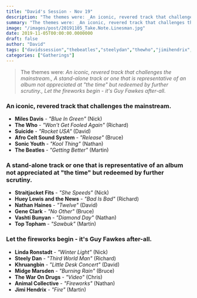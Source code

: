 ```yaml
---
title: "David's Session - Nov 19"
description: "The themes were: _An iconic, revered track that challenges the mainstream., A stand-alone track or one that is representative of an album not appreciated at \"the time\" but redeemed by further scrutiny., Let the fireworks begin - it's Guy Fawkes after-all._"
summary: "The themes were: _An iconic, revered track that challenges the mainstream., A stand-alone track or one that is representative of an album not appreciated at \"the time\" but redeemed by further scrutiny., Let the fireworks begin - it's Guy Fawkes after-all._"
image: "/images/post/20191105_Take.Note.Linesman.jpg"
date: 2019-11-05T00:00:00.0000000
draft: false
author: "David"
tags: ["davidssession","thebeatles","steelydan","thewho","jimihendrix","sonicyouth","khruangbin","thewarondrugs","suicide","milesdavis","nathanhaines","geneclark","lindaronstadt","straitjacketfits","animalcollective","toptopham","vashtibunyan","midgemarsden","afroceltsoundsystem","hueylewisandthenews"]
categories: ["Gatherings"]
---
```

> The themes were: _An iconic, revered track that challenges the mainstream., A stand-alone track or one that is representative of an album not appreciated at "the time" but redeemed by further scrutiny., Let the fireworks begin - it's Guy Fawkes after-all._
### An iconic, revered track that challenges the mainstream.
- **Miles Davis** - _"Blue In Green"_ (Nick)
- **The Who** - _"Won't Get Fooled Again"_ (Richard)
- **Suicide** - _"Rocket USA"_ (David)
- **Afro Celt Sound System** - _"Release"_ (Bruce)
- **Sonic Youth** - _"Kool Thing"_ (Nathan)
- **The Beatles** - _"Getting Better"_ (Martin)
### A stand-alone track or one that is representative of an album not appreciated at "the time" but redeemed by further scrutiny.
- **Straitjacket Fits** - _"She Speeds"_ (Nick)
- **Huey Lewis and the News** - _"Bad Is Bad"_ (Richard)
- **Nathan Haines** - _"Twelve"_ (David)
- **Gene Clark** - _"No Other"_ (Bruce)
- **Vashti Bunyan** - _"Diamond Day"_ (Nathan)
- **Top Topham** - _"Sawbuk"_ (Martin)
### Let the fireworks begin - it's Guy Fawkes after-all.
- **Linda Ronstadt** - _"Winter Light"_ (Nick)
- **Steely Dan** - _"Third World Man"_ (Richard)
- **Khruangbin** - _"Little Desk Concert"_ (David)
- **Midge Marsden** - _"Burning Rain"_ (Bruce)
- **The War On Drugs** - _"Video"_ (Chris)
- **Animal Collective** - _"Fireworks"_ (Nathan)
- **Jimi Hendrix** - _"Fire"_ (Martin)
